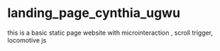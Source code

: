 # landing_page_cynthia_ugwu
this is a basic static page website with microinteraction , scroll trigger, locomotive js
